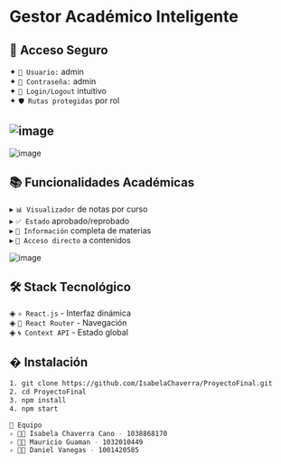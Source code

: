 #  Gestor Académico Inteligente

## 🔐 Acceso Seguro
✦ `👤 Usuario:` admin  
✦ `🔑 Contraseña:` admin  
✦ `🚪 Login/Logout` intuitivo  
✦ `🛡️ Rutas protegidas` por rol  

![image](https://github.com/user-attachments/assets/981333c9-75ca-4937-9645-e532724f0d69)
--------------------------------------------------------
![image](https://github.com/user-attachments/assets/0c707e7c-d809-430f-a6cb-0516f918ae97)


## 📚 Funcionalidades Académicas  
▸ `📊 Visualizador` de notas por curso  
▸ `✅ Estado` aprobado/reprobado  
▸ `📖 Información` completa de materias  
▸ `🔗 Acceso directo` a contenidos  

![image](https://github.com/user-attachments/assets/2c2de8fd-dba1-4355-a118-d6c5f0ae514d)


## 🛠️ Stack Tecnológico  
◈ `⚛️ React.js` - Interfaz dinámica  
◈ `🧭 React Router` - Navegación  
◈ `🌀 Context API` - Estado global  

## � Instalación
```bash
1. git clone https://github.com/IsabelaChaverra/ProyectoFinal.git
2. cd ProyectoFinal
3. npm install
4. npm start

🌟 Equipo
✧ 👩‍💻 Isabela Chaverra Cano - 1038868170
✧ 👨‍💻 Mauricio Guaman - 1032010449
✧ 👨‍💻 Daniel Vanegas - 1001420585
